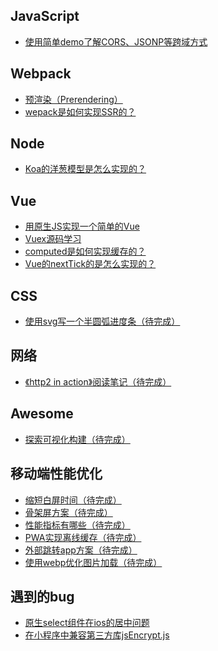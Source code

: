 

## JavaScript
- [使用简单demo了解CORS、JSONP等跨域方式](https://github.com/FatDong1/cross-origin)

## Webpack
- [预渲染（Prerendering）](https://github.com/FatDong1/blog/issues/3)
- [wepack是如何实现SSR的？](https://github.com/FatDong1/blog/issues/16)

## Node
- [Koa的洋葱模型是怎么实现的？](https://github.com/FatDong1/blog/issues/14)

## Vue
- [用原生JS实现一个简单的Vue ](https://github.com/FatDong1/blog/issues/5)
- [Vuex源码学习](https://github.com/FatDong1/blog/issues/11)
- [computed是如何实现缓存的？](https://github.com/FatDong1/blog/issues/19)
- [Vue的nextTick的是怎么实现的？](https://github.com/FatDong1/blog/issues/8)

## CSS
- [使用svg写一个半圆弧进度条（待完成）]()

## 网络
- [《http2 in action》阅读笔记（待完成）]()

## Awesome
- [探索可视化构建（待完成）]()

## 移动端性能优化
- [缩短白屏时间（待完成）]()
- [骨架屏方案（待完成）]()
- [性能指标有哪些（待完成）]()
- [PWA实现离线缓存（待完成）]()
- [外部跳转app方案（待完成）]()
- [使用webp优化图片加载（待完成）]()

## 遇到的bug
- [原生select组件在ios的居中问题](https://github.com/FatDong1/blog/issues/6)
- [在小程序中兼容第三方库jsEncrypt.js](https://github.com/FatDong1/blog/issues/7)


